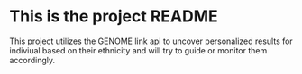 # This is the project README

This project utilizes the GENOME link api to uncover personalized results for indiviual based on their ethnicity and will try to guide or monitor them accordingly. 